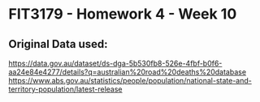 # FIT3179 - Homework 4 - Week 10

## Original Data used:
https://data.gov.au/dataset/ds-dga-5b530fb8-526e-4fbf-b0f6-aa24e84e4277/details?q=australian%20road%20deaths%20database
https://www.abs.gov.au/statistics/people/population/national-state-and-territory-population/latest-release
